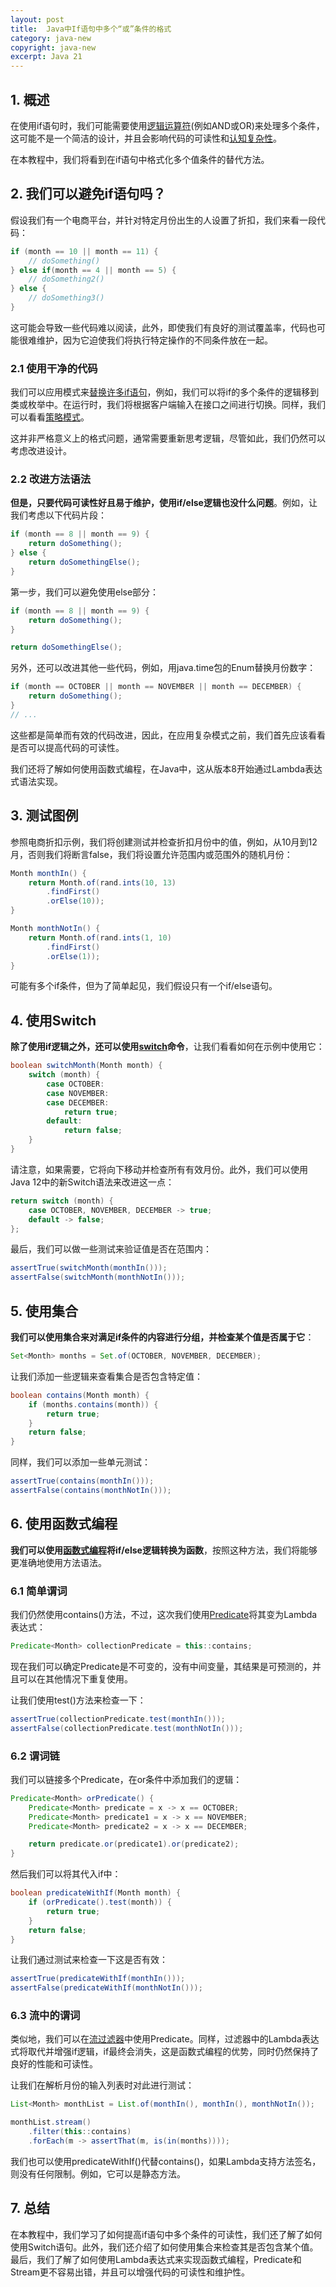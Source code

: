 ```yaml
---
layout: post
title:  Java中If语句中多个“或”条件的格式
category: java-new
copyright: java-new
excerpt: Java 21
---
```


## 1. 概述

在使用if语句时，我们可能需要使用[逻辑运算符](https://www.baeldung.com/java-operators#logical-operators)(例如AND或OR)来处理多个条件，这可能不是一个简洁的设计，并且会影响代码的可读性和[认知复杂性](https://www.baeldung.com/java-cognitive-complexity)。

在本教程中，我们将看到在if语句中格式化多个值条件的替代方法。

## 2. 我们可以避免if语句吗？

假设我们有一个电商平台，并针对特定月份出生的人设置了折扣，我们来看一段代码：

```java
if (month == 10 || month == 11) {
    // doSomething()
} else if(month == 4 || month == 5) {
    // doSomething2()
} else {
    // doSomething3()
}
```

这可能会导致一些代码难以阅读，此外，即使我们有良好的测试覆盖率，代码也可能很难维护，因为它迫使我们将执行特定操作的不同条件放在一起。

### 2.1 使用干净的代码

我们可以应用模式来[替换许多if语句](https://www.baeldung.com/java-replace-if-statements)，例如，我们可以将if的多个条件的逻辑移到类或枚举中。在运行时，我们将根据客户端输入在接口之间进行切换。同样，我们可以看看[策略模式](https://www.baeldung.com/java-strategy-pattern)。

这并非严格意义上的格式问题，通常需要重新思考逻辑，尽管如此，我们仍然可以考虑改进设计。

### 2.2 改进方法语法

**但是，只要代码可读性好且易于维护，使用if/else逻辑也没什么问题**。例如，让我们考虑以下代码片段：

```java
if (month == 8 || month == 9) {
    return doSomething();
} else {
    return doSomethingElse();
}
```

第一步，我们可以避免使用else部分：

```java
if (month == 8 || month == 9) {
    return doSomething();
}

return doSomethingElse();
```

另外，还可以改进其他一些代码，例如，用java.time包的Enum替换月份数字：

```java
if (month == OCTOBER || month == NOVEMBER || month == DECEMBER) {
    return doSomething();
}
// ...
```

这些都是简单而有效的代码改进，因此，在应用复杂模式之前，我们首先应该看看是否可以提高代码的可读性。

我们还将了解如何使用函数式编程，在Java中，这从版本8开始通过Lambda表达式语法实现。

## 3. 测试图例

参照电商折扣示例，我们将创建测试并检查折扣月份中的值，例如，从10月到12月，否则我们将断言false，我们将设置允许范围内或范围外的随机月份：

```java
Month monthIn() {
    return Month.of(rand.ints(10, 13)
        .findFirst()
        .orElse(10));
}

Month monthNotIn() {
    return Month.of(rand.ints(1, 10)
        .findFirst()
        .orElse(1));
}
```

可能有多个if条件，但为了简单起见，我们假设只有一个if/else语句。

## 4. 使用Switch

**除了使用if逻辑之外，还可以使用[switch](https://www.baeldung.com/java-switch)命令**，让我们看看如何在示例中使用它：

```java
boolean switchMonth(Month month) {
    switch (month) {
        case OCTOBER:
        case NOVEMBER:
        case DECEMBER:
            return true;
        default:
            return false;
    }
}
```

请注意，如果需要，它将向下移动并检查所有有效月份。此外，我们可以使用Java 12中的新Switch语法来改进这一点：

```java
return switch (month) {
    case OCTOBER, NOVEMBER, DECEMBER -> true;
    default -> false;
};
```

最后，我们可以做一些测试来验证值是否在范围内：

```java
assertTrue(switchMonth(monthIn()));
assertFalse(switchMonth(monthNotIn()));
```

## 5. 使用集合

**我们可以使用集合来对满足if条件的内容进行分组，并检查某个值是否属于它**：

```java
Set<Month> months = Set.of(OCTOBER, NOVEMBER, DECEMBER);
```

让我们添加一些逻辑来查看集合是否包含特定值：

```java
boolean contains(Month month) {
    if (months.contains(month)) {
        return true;
    }
    return false;
}
```

同样，我们可以添加一些单元测试：

```java
assertTrue(contains(monthIn()));
assertFalse(contains(monthNotIn()));
```

## 6. 使用函数式编程

**我们可以使用[函数式编程](https://www.baeldung.com/java-functional-programming)将if/else逻辑转换为函数**，按照这种方法，我们将能够更准确地使用方法语法。

### 6.1 简单谓词

我们仍然使用contains()方法，不过，这次我们使用[Predicate](https://docs.oracle.com/en/java/javase/17/docs/api/java.base/java/util/function/Predicate.html)将其变为Lambda表达式：

```java
Predicate<Month> collectionPredicate = this::contains;
```

现在我们可以确定Predicate是不可变的，没有中间变量，其结果是可预测的，并且可以在其他情况下重复使用。

让我们使用test()方法来检查一下：

```java
assertTrue(collectionPredicate.test(monthIn()));
assertFalse(collectionPredicate.test(monthNotIn()));
```

### 6.2 谓词链

我们可以链接多个Predicate，在or条件中添加我们的逻辑：

```java
Predicate<Month> orPredicate() {
    Predicate<Month> predicate = x -> x == OCTOBER;
    Predicate<Month> predicate1 = x -> x == NOVEMBER;
    Predicate<Month> predicate2 = x -> x == DECEMBER;

    return predicate.or(predicate1).or(predicate2);
}
```

然后我们可以将其代入if中：

```java
boolean predicateWithIf(Month month) {
    if (orPredicate().test(month)) {
        return true;
    }
    return false;
}
```

让我们通过测试来检查一下这是否有效：

```java
assertTrue(predicateWithIf(monthIn()));
assertFalse(predicateWithIf(monthNotIn()));
```

### 6.3 流中的谓词

类似地，我们可以在[流过滤器](https://www.baeldung.com/java-stream-filter-lambda)中使用Predicate。同样，过滤器中的Lambda表达式将取代并增强if逻辑，if最终会消失，这是函数式编程的优势，同时仍然保持了良好的性能和可读性。

让我们在解析月份的输入列表时对此进行测试：

```java
List<Month> monthList = List.of(monthIn(), monthIn(), monthNotIn());

monthList.stream()
    .filter(this::contains)
    .forEach(m -> assertThat(m, is(in(months))));
```

我们也可以使用predicateWithIf()代替contains()，如果Lambda支持方法签名，则没有任何限制。例如，它可以是静态方法。

## 7. 总结

在本教程中，我们学习了如何提高if语句中多个条件的可读性，我们还了解了如何使用Switch语句。此外，我们还介绍了如何使用集合来检查其是否包含某个值。最后，我们了解了如何使用Lambda表达式来实现函数式编程，Predicate和Stream更不容易出错，并且可以增强代码的可读性和维护性。
